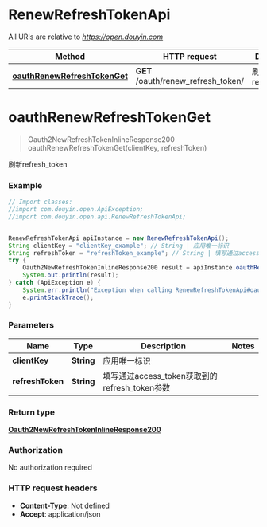 # RenewRefreshTokenApi

All URIs are relative to *https://open.douyin.com*

Method | HTTP request | Description
------------- | ------------- | -------------
[**oauthRenewRefreshTokenGet**](RenewRefreshTokenApi.md#oauthRenewRefreshTokenGet) | **GET** /oauth/renew_refresh_token/ | 刷新refresh_token

<a name="oauthRenewRefreshTokenGet"></a>
# **oauthRenewRefreshTokenGet**
> Oauth2NewRefreshTokenInlineResponse200 oauthRenewRefreshTokenGet(clientKey, refreshToken)

刷新refresh_token

### Example
```java
// Import classes:
//import com.douyin.open.ApiException;
//import com.douyin.open.api.RenewRefreshTokenApi;


RenewRefreshTokenApi apiInstance = new RenewRefreshTokenApi();
String clientKey = "clientKey_example"; // String | 应用唯一标识
String refreshToken = "refreshToken_example"; // String | 填写通过access_token获取到的refresh_token参数
try {
    Oauth2NewRefreshTokenInlineResponse200 result = apiInstance.oauthRenewRefreshTokenGet(clientKey, refreshToken);
    System.out.println(result);
} catch (ApiException e) {
    System.err.println("Exception when calling RenewRefreshTokenApi#oauthRenewRefreshTokenGet");
    e.printStackTrace();
}
```

### Parameters

Name | Type | Description  | Notes
------------- | ------------- | ------------- | -------------
 **clientKey** | **String**| 应用唯一标识 |
 **refreshToken** | **String**| 填写通过access_token获取到的refresh_token参数 |

### Return type

[**Oauth2NewRefreshTokenInlineResponse200**](Oauth2NewRefreshTokenInlineResponse200.md)

### Authorization

No authorization required

### HTTP request headers

 - **Content-Type**: Not defined
 - **Accept**: application/json

